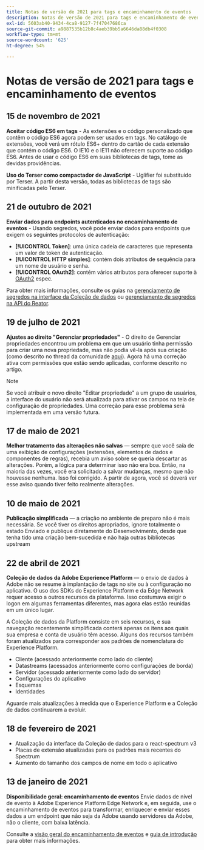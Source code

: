 ```yaml
---
title: Notas de versão de 2021 para tags e encaminhamento de eventos
description: Notas de versão de 2021 para tags e encaminhamento de eventos na Adobe Experience Platform.
exl-id: 5603ab40-9434-4ca8-9127-7f47047686ca
source-git-commit: a9887535b12b8c4aeb39bb5a6646da88db4f0308
workflow-type: tm+mt
source-wordcount: '625'
ht-degree: 54%

---
```


# Notas de versão de 2021 para tags e encaminhamento de eventos

## 15 de novembro de 2021

**Aceitar código ES6 em tags** - As extensões e o código personalizado que contêm o código ES6 agora podem ser usados em tags. No catálogo de extensões, você verá um rótulo ES6+ dentro do cartão de cada extensão que contém o código ES6. O IE10 e o IE11 não oferecem suporte ao código ES6. Antes de usar o código ES6 em suas bibliotecas de tags, tome as devidas providências.

**Uso do Terser como compactador de JavaScript** - Uglifier foi substituído por Terser. A partir desta versão, todas as bibliotecas de tags são minificadas pelo Terser.

## 21 de outubro de 2021

**Enviar dados para endpoints autenticados no encaminhamento de eventos** - Usando segredos, você pode enviar dados para endpoints que exigem os seguintes protocolos de autenticação:

* **[!UICONTROL Token]**: uma única cadeia de caracteres que representa um valor de token de autenticação.
* **[!UICONTROL HTTP simples]**: contém dois atributos de sequência para um nome de usuário e senha.
* **[!UICONTROL OAuth2]**: contém vários atributos para oferecer suporte à [OAuth2](https://datatracker.ietf.org/doc/html/rfc6749) espec.

Para obter mais informações, consulte os guias na [gerenciamento de segredos na interface da Coleção de dados](../ui/event-forwarding/secrets.md) ou [gerenciamento de segredos na API do Reator](../api/guides/secrets.md).

## 19 de julho de 2021

**Ajustes ao direito &quot;Gerenciar propriedades&quot;** - O direito de Gerenciar propriedades encontrou um problema em que um usuário tinha permissão para criar uma nova propriedade, mas não podia vê-la após sua criação (como descrito no thread da comunidade [aqui](https://experienceleaguecommunities.adobe.com/t5/adobe-experience-platform-launch/technical-advisory-adjustments-to-the-manage-properties/ba-p/399176)). Agora há uma correção ativa com permissões que estão sendo aplicadas, conforme descrito no artigo.

>[!NOTE]
>
>Se você atribuir o novo direito &quot;Editar propriedade&quot; a um grupo de usuários, a interface do usuário não será atualizada para ativar os campos na tela de configuração de propriedades. Uma correção para esse problema será implementada em uma versão futura.

## 17 de maio de 2021

**Melhor tratamento das alterações não salvas** — sempre que você saía de uma exibição de configurações (extensões, elementos de dados e componentes de regras), recebia um aviso sobre se queria descartar as alterações. Porém, a lógica para determinar isso não era boa. Então, na maioria das vezes, você era solicitado a salvar mudanças, mesmo que não houvesse nenhuma. Isso foi corrigido. A partir de agora, você só deverá ver esse aviso quando tiver feito realmente alterações.

## 10 de maio de 2021

**Publicação simplificada** — a criação no ambiente de preparo não é mais necessária. Se você tiver os direitos apropriados, ignore totalmente o estado Enviado e publique diretamente do Desenvolvimento, desde que tenha tido uma criação bem-sucedida e não haja outras bibliotecas upstream

## 22 de abril de 2021

**Coleção de dados da Adobe Experience Platform** — o envio de dados à Adobe não se resume à implantação de tags no site ou à configuração no aplicativo.  O uso dos SDKs do Experience Platform e da Edge Network requer acesso a outros recursos da plataforma. Isso costumava exigir o logon em algumas ferramentas diferentes, mas agora elas estão reunidas em um único lugar.

A Coleção de dados da Platform consiste em seis recursos, e sua navegação recentemente simplificada conterá apenas os itens aos quais sua empresa e conta de usuário têm acesso.  Alguns dos recursos também foram atualizados para corresponder aos padrões de nomenclatura do Experience Platform.

* Cliente (acessado anteriormente como lado do cliente)
* Datastreams (acessados anteriormente como configurações de borda)
* Servidor (acessado anteriormente como lado do servidor)
* Configurações do aplicativo
* Esquemas
* Identidades

Aguarde mais atualizações à medida que o Experience Platform e a Coleção de dados continuarem a evoluir.

## 18 de fevereiro de 2021

* Atualização da interface da Coleção de dados para o react-spectrum v3
* Placas de extensão atualizadas para os padrões mais recentes do Spectrum
* Aumento do tamanho dos campos de nome em todo o aplicativo

## 13 de janeiro de 2021

**Disponibilidade geral: encaminhamento de eventos** Envie dados de nível de evento à Adobe Experience Platform Edge Network e, em seguida, use o encaminhamento de eventos para transformar, enriquecer e enviar esses dados a um endpoint que não seja da Adobe usando servidores da Adobe, não o cliente, com baixa latência.

Consulte a [visão geral do encaminhamento de eventos](../ui/event-forwarding/overview.md) e [guia de introdução](../ui/event-forwarding/getting-started.md) para obter mais informações.
